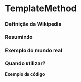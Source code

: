 # TemplateMethod

### Definição da Wikipedia

### Resumindo

### Exemplo do mundo real

### Quando utilizar?

**Exemplo de código**